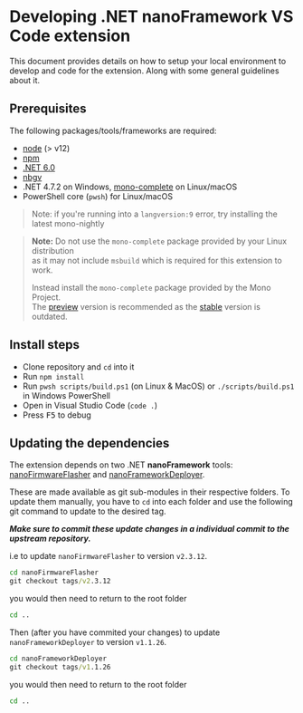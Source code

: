 # Developing .NET **nanoFramework** VS Code extension

This document provides details on how to setup your local environment to develop and code for the extension. Along with some general guidelines about it.

## Prerequisites

The following packages/tools/frameworks are required:

- [node](https://nodejs.org/en/) (> v12)
- [npm](https://www.npmjs.com/)
- [.NET 6.0](https://dotnet.microsoft.com/en-us/download/dotnet/6.0)
- [nbgv](https://github.com/dotnet/nerdbank.gitversioning)
- .NET 4.7.2 on Windows, [mono-complete](https://www.mono-project.com/docs/getting-started/install/) on Linux/macOS
- PowerShell core (`pwsh`) for Linux/macOS

>Note: if you're running into a `langversion:9` error, try installing the latest mono-nightly
  
> **Note:** Do not use the `mono-complete` package provided by your Linux distribution  
> as it may not include `msbuild` which is required for this extension to work.  
>   
> Instead install the `mono-complete` package provided by the Mono Project.  
> The [preview](https://www.mono-project.com/download/preview/) version is recommended
> as the [stable](https://www.mono-project.com/download/stable/) version is outdated.

## Install steps

- Clone repository and `cd` into it
- Run `npm install`
- Run `pwsh scripts/build.ps1` (on Linux & MacOS) or `./scripts/build.ps1` in Windows PowerShell
- Open in Visual Studio Code (`code .`)
- Press <kbd>F5</kbd> to debug

## Updating the dependencies

The extension depends on two .NET **nanoFramework** tools: [nanoFirmwareFlasher](https://github.com/nanoframework/nanoFirmwareFlasher/tags) and [nanoFrameworkDeployer](https://github.com/nanoframework/nanoFrameworkDeployer/tags). 

These are made available as git sub-modules in their respective folders. To update them manually, you have to `cd` into each folder and use the following git command to update to the desired tag. 

***Make sure to commit these update changes in a individual commit to the upstream repository.***

i.e to update `nanoFirmwareFlasher` to version `v2.3.12`.
```cmd
cd nanoFirmwareFlasher
git checkout tags/v2.3.12
```
you would then need to return to the root folder
```cmd
cd ..
```
Then (after you have commited your changes) to update `nanoFrameworkDeployer` to version `v1.1.26`.
```cmd
cd nanoFrameworkDeployer
git checkout tags/v1.1.26
```
you would then need to return to the root folder
```cmd
cd ..
```
